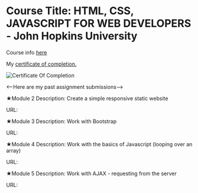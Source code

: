 # Course Title: HTML, CSS, JAVASCRIPT FOR WEB DEVELOPERS - John Hopkins University

Course info [here](https://www.coursera.org/learn/html-css-javascript-for-web-developers)

My [certificate of completion.](https://coursera.org/share/684975d1b0144fd9166e6892068df484) 

![Certificate Of Completion](./certificate-of-completion)

<--Here are my past assignment submissions-->

★Module 2 Description: Create a simple responsive static website

URL:

★Module 3 Description: Work with Bootstrap

URL:

★Module 4 Description: Work with the basics of Javascript (looping over an array)

URL:

★Module 5 Description: Work with AJAX - requesting from the server

URL:
